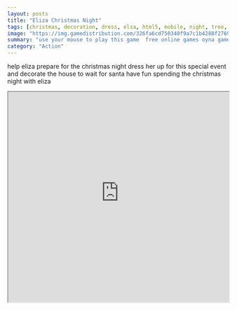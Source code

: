 ```yaml
---
layout: posts
title: "Eliza Christmas Night"
tags: [christmas, decoration, dress, elsa, html5, mobile, night, tree, winter, free, online, games, oyna, game, free, games, play, play, games]
image: "https://img.gamedistribution.com/326fa6cd750340f9a7c1b4288f27697b.jpg"
summary: "use your mouse to play this game  free online games oyna game free games play play games"
category: "Action"
---
```


help eliza prepare for the christmas night dress her up for this special event and decorate the house to wait for santa have fun spending the christmas night with eliza

<iframe width="100%" height="480px;" src="https://html5.gamedistribution.com/326fa6cd750340f9a7c1b4288f27697b/"></iframe>